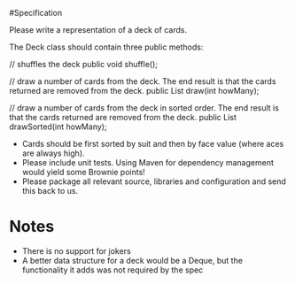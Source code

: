 #Specification

Please write a representation of a deck of cards.

The Deck class should contain three public methods:

// shuffles the deck
public void shuffle();

// draw a number of cards from the deck.  The end result is that the cards returned are removed from the deck.
public List<Card> draw(int howMany);

// draw a number of cards from the deck in sorted order.  The end result is that the cards returned are removed from the
deck.
public List<Card> drawSorted(int howMany);

* Cards should be first sorted by suit and then by face value (where aces are always high).
* Please include unit tests. Using Maven for dependency management would yield some Brownie points!
* Please package all relevant source, libraries and configuration and send this back to us.


# Notes

* There is no support for jokers
* A better data structure for a deck would be a Deque, but the functionality it adds was not required by the spec
